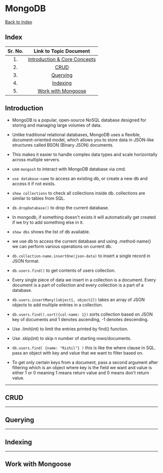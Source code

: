# MongoDB

[Back to Index](../index.md)

## Index

| Sr. No. | Link to Topic Document |
|:---:|:---:|
| 1. | [Introduction & Core Concepts](#1) |
| 2. | [CRUD](#2) |
| 3. | [Querying](#3) |
| 4. | [Indexing](#4) |
| 5. | [Work with Mongoose](#5) |


<a id="1"></a>

## Introduction

- MongoDB is a popular, open-source NoSQL database designed for storing and managing large volumes of data. 
- Unlike traditional relational databases, MongoDB uses a flexible, document-oriented model, which allows you to store data in JSON-like structures called BSON (Binary JSON) documents. 
- This makes it easier to handle complex data types and scale horizontally across multiple servers.
- use `mongosh` to interact with MongoDB database via cmd. 

- `use database-name` to access an existing db, or create a new db and access it if not exists.

- `show collections` to check all collections inside db. collections are similar to tables from SQL.

- `db.dropDatabase()` to drop the current database.

- In mongodb, if something doesn't exists it will automatically get created if we try to add something else in it.

- `show dbs` shows the list of db available.

- we use db to access the current database and using .method-name() we can perform various operations on current db.

- `db.collection-name.insertOne(json-data)` to insert a single record in JSON format.

- `db.users.find()` to get contents of users collection.

- Every single piece of data we insert in a collection is a document. Every document is a part of collection and every collection is a part of a database.

- `db.users.insertMany([object1, object2])` takes an array of JSON objects to add multiple entries in a collection.

- `db.users.find().sort({col-name: 1})` sorts collection based on JSON key of documents and 1 denotes ascending, -1 denotes descending. 
- Use .limit(int) to limit the entries printed by find() function.
- Use .skip(int) to skip n number of starting rows/documents.

- `db.users.find( {name: "Rishil"} )` this is like the where clause in SQL. pass an object with key and value that we want to filter based on.

- To get only certain keys from a document, pass a second argument after filtering which is an object where key is the field we want and value is either 1 or 0 meaning 1 means return value and 0 means don't return value.
---

<a id="1"></a>

## CRUD

---

<a id="1"></a>

## Querying

---

<a id="1"></a>

## Indexing

---

<a id="1"></a>

## Work with Mongoose
